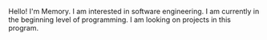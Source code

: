Hello!
I'm Memory.
I am interested in software engineering.
I am currently in the beginning level of programming.
I am looking on projects in this program.
